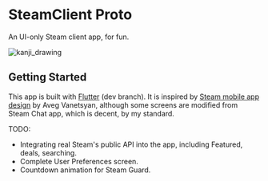 # SteamClient Proto

An UI-only Steam client app, for fun.

![kanji_drawing](https://user-images.githubusercontent.com/7723097/74433257-a5ad2100-4e92-11ea-9e9d-2166c7caa8bb.png)

## Getting Started

This app is built with [Flutter](https://flutter.dev/) (dev branch). It is inspired by [Steam mobile app design](https://dribbble.com/shots/8143099-Steam-mobile-app-Redesign-UI) by Aveg Vanetsyan, although some screens are modified from Steam Chat app, which is decent, by my standard.

TODO:

- Integrating real Steam's public API into the app, including Featured, deals, searching.
- Complete User Preferences screen.
- Countdown animation for Steam Guard.
